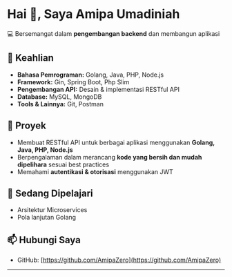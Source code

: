 # Hai 👋, Saya Amipa Umadiniah

💻 Bersemangat dalam **pengembangan backend** dan membangun aplikasi

## 🔧 Keahlian

- **Bahasa Pemrograman:** Golang, Java, PHP, Node.js
- **Framework:** Gin, Spring Boot, Php Slim
- **Pengembangan API:** Desain & implementasi RESTful API  
- **Database:** MySQL, MongoDB  
- **Tools & Lainnya:** Git, Postman

## 📂 Proyek 

- Membuat RESTful API untuk berbagai aplikasi menggunakan **Golang, Java, PHP, Node.js**  
- Berpengalaman dalam merancang **kode yang bersih dan mudah dipelihara** sesuai best practices  
- Memahami **autentikasi & otorisasi** menggunakan JWT  

## 🌱 Sedang Dipelajari

- Arsitektur Microservices  
- Pola lanjutan Golang  

## 📫 Hubungi Saya

- GitHub: [https://github.com/AmipaZero](https://github.com/AmipaZero)  
---
